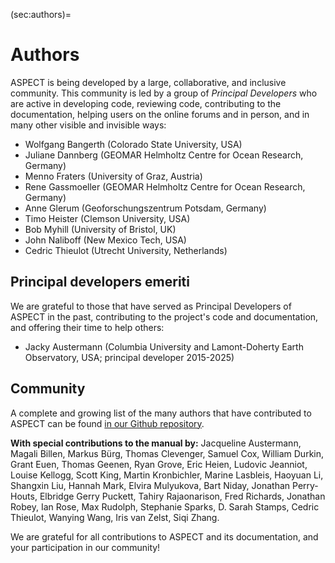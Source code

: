 (sec:authors)=
# Authors

ASPECT is being developed by a large, collaborative, and inclusive
community. This community is led by a group of *Principal Developers*
who are active in developing code, reviewing code, contributing to
the documentation, helping users on the online forums and in person, and
in many other visible and invisible ways:

* Wolfgang Bangerth (Colorado State University, USA)
* Juliane Dannberg (GEOMAR Helmholtz Centre for Ocean Research, Germany)
* Menno Fraters (University of Graz, Austria)
* Rene Gassmoeller (GEOMAR Helmholtz Centre for Ocean Research, Germany)
* Anne Glerum (Geoforschungszentrum Potsdam, Germany)
* Timo Heister (Clemson University, USA)
* Bob Myhill (University of Bristol, UK)
* John Naliboff (New Mexico Tech, USA)
* Cedric Thieulot (Utrecht University, Netherlands)

## Principal developers emeriti

We are grateful to those that have served as Principal Developers of
ASPECT in the past, contributing to the project's code and documentation,
and offering their time to help others:

* Jacky Austermann (Columbia University and Lamont-Doherty Earth Observatory, USA; principal developer 2015-2025)


## Community

A complete and growing list of the many authors that have contributed to ASPECT
can be found [in our Github repository](https://github.com/geodynamics/aspect/graphs/contributors).

**With special contributions to the manual by:** Jacqueline Austermann, Magali Billen, Markus B&uuml;rg, Thomas Clevenger, Samuel Cox, William Durkin, Grant Euen, Thomas Geenen, Ryan Grove, Eric Heien, Ludovic Jeanniot, Louise Kellogg, Scott King, Martin Kronbichler, Marine Lasbleis, Haoyuan Li, Shangxin Liu, Hannah Mark, Elvira Mulyukova, Bart Niday, Jonathan Perry-Houts, Elbridge Gerry Puckett, Tahiry Rajaonarison, Fred Richards, Jonathan Robey, Ian Rose, Max Rudolph, Stephanie Sparks, D. Sarah Stamps, Cedric Thieulot, Wanying Wang, Iris van Zelst, Siqi Zhang.

We are grateful for all contributions to ASPECT and its documentation, and
your participation in our community!
